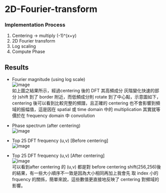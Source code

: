 # 2D-Fourier-transform

### Implementation Process
1. Centering -> multiply (-1)^(x+y)
2. 2D Fourier transform
3. Log scaling
4. Compute Phase

## Results
 - Fourier magnitude (using log scale)  
   ![image](https://user-images.githubusercontent.com/78803926/132370460-6e148fa4-d001-4bee-8aa5-52cd53781eb1.png)  
   如上圖之結果所示，經過centering 後的 DFT 其高頻成分 灰階變化快速的部分 )shift 到了 border 附近，而低頻成分則 rotate 到了中心點，示意圖如下，centering 後可以看到比較完整的頻譜，且正確的 centering 也不會影響到頻域的振幅值，這是因在 spatial 或 time domain 中的 multiplication 其實就等價於在 frequency domain 中 convolution
   
 - Phase spectrum (after centering)  
   ![image](https://user-images.githubusercontent.com/78803926/132370681-40fd1c04-dd16-4d4a-bc68-5626db6c5c54.png)
   
 - Top 25 DFT frequency (u,v) [Before centering]  
   ![image](https://user-images.githubusercontent.com/78803926/132370783-829a6fb5-d68c-4c15-8cf0-785c53be08c5.png)

 - Top 25 DFT frequency (u,v) [After centering]  
   ![image](https://user-images.githubusercontent.com/78803926/132370874-c7a0eabb-cc28-4530-95f6-177edded4bff.png)  
   可以看到after centering 的 (u,v) 都是對 before centering shift(256,256)後的結果，有一些大小順序不一致是因為大小相同再加上我會先
取 index 小的 frquency 的關係，簡單來說，這些數值更直接地反映了 centering 對頻域的影響。
